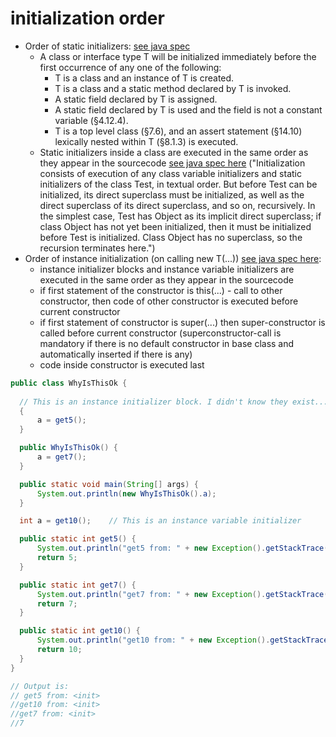 # initialization order
  * Order of static initializers: [see java spec](https://docs.oracle.com/javase/specs/jls/se8/html/jls-12.html#jls-12.4)
    * A class or interface type T will be initialized immediately before the first occurrence of any one of the following:
      * T is a class and an instance of T is created.
      * T is a class and a static method declared by T is invoked.
      * A static field declared by T is assigned.
      * A static field declared by T is used and the field is not a constant variable (§4.12.4).
      * T is a top level class (§7.6), and an assert statement (§14.10) lexically nested within T (§8.1.3) is executed.
    * Static initializers inside a class are executed in the same order as they appear in the sourcecode [see java spec here](https://docs.oracle.com/javase/specs/jls/se8/html/jls-12.html#jls-12.1.3) ("Initialization consists of execution of any class variable initializers and static initializers of the class Test, in textual order. But before Test can be initialized, its direct superclass must be initialized, as well as the direct superclass of its direct superclass, and so on, recursively. In the simplest case, Test has Object as its implicit direct superclass; if class Object has not yet been initialized, then it must be initialized before Test is initialized. Class Object has no superclass, so the recursion terminates here.")
  * Order of instance initialization (on calling new T(...)) [see java spec here](https://docs.oracle.com/javase/specs/jls/se8/html/jls-12.html#jls-12.5):
    * instance initializer blocks and instance variable initializers are executed in the same order as they appear in the sourcecode
    * if first statement of the constructor is this(...) - call to other constructor, then code of other constructor is executed before current constructor
    * if first statement of constructor is super(...) then super-constructor is called before current constructor (superconstructor-call is mandatory if there is no default constructor in base class and automatically inserted if there is any)
    * code inside constructor is executed last

  ```java
  public class WhyIsThisOk {
    
    // This is an instance initializer block. I didn't know they exist...
    {
        a = get5();
    }

    public WhyIsThisOk() {
        a = get7();
    }

    public static void main(String[] args) {
        System.out.println(new WhyIsThisOk().a);
    }

    int a = get10();    // This is an instance variable initializer

    public static int get5() {
        System.out.println("get5 from: " + new Exception().getStackTrace()[1].getMethodName());
        return 5;
    }

    public static int get7() {
        System.out.println("get7 from: " + new Exception().getStackTrace()[1].getMethodName());
        return 7;
    }

    public static int get10() {
        System.out.println("get10 from: " + new Exception().getStackTrace()[1].getMethodName());
        return 10;
    }
  }

  // Output is:
  // get5 from: <init>
  //get10 from: <init>
  //get7 from: <init>
  //7

  ```
